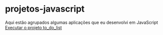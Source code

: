 # projetos-javascript
 Aqui estão agrupados algumas aplicações que eu desenvolvi em JavaScript
 <a href="https://rafael-ienne.github.io/projetos-javascript/to_do_list/index.html">Executar o projeto to_do_list</a>
